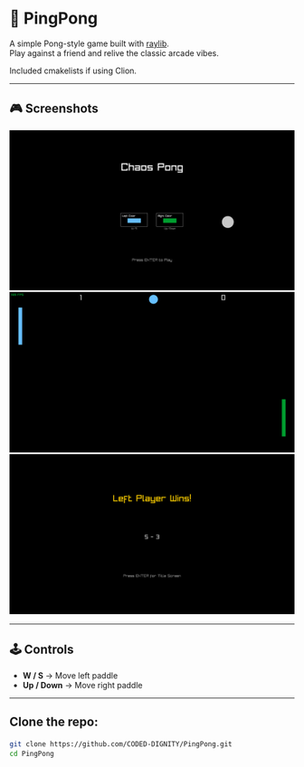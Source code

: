 # 🏓 PingPong

A simple Pong-style game built with [raylib](https://www.raylib.com/).  
Play against a friend and relive the classic arcade vibes.

Included cmakelists if using Clion.

---

## 🎮 Screenshots

<p align="center">
  <img src="Screenshots/Title Screen.png" width="800">
  <img src="Screenshots/Gameplay.png" width="800">
  <img src="Screenshots/Win Screen.png" width="800">
</p>

---

## 🕹️ Controls
- **W / S** → Move left paddle  
- **Up / Down** → Move right paddle  

---

## Clone the repo:
```bash
git clone https://github.com/CODED-DIGNITY/PingPong.git
cd PingPong
